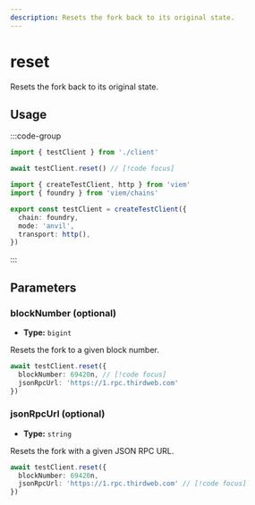 ```yaml
---
description: Resets the fork back to its original state.
---
```


# reset

Resets the fork back to its original state.

## Usage

:::code-group

```ts [example.ts]
import { testClient } from './client'

await testClient.reset() // [!code focus]
```

```ts [client.ts]
import { createTestClient, http } from 'viem'
import { foundry } from 'viem/chains'

export const testClient = createTestClient({
  chain: foundry,
  mode: 'anvil',
  transport: http(), 
})
```

:::

## Parameters

### blockNumber (optional)

- **Type:** `bigint`

Resets the fork to a given block number.

```ts
await testClient.reset({
  blockNumber: 69420n, // [!code focus]
  jsonRpcUrl: 'https://1.rpc.thirdweb.com'
})
```

### jsonRpcUrl (optional)

- **Type:** `string`

Resets the fork with a given JSON RPC URL.

```ts
await testClient.reset({
  blockNumber: 69420n,
  jsonRpcUrl: 'https://1.rpc.thirdweb.com' // [!code focus]
})
```
